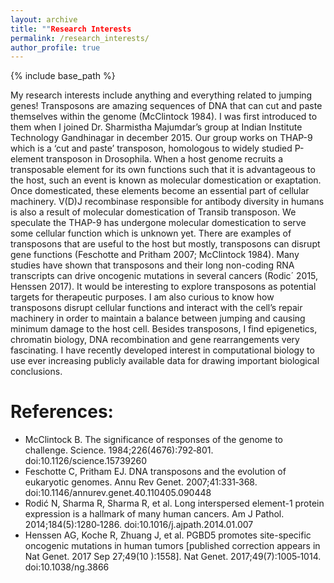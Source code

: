 ```yaml
---
layout: archive
title: ""Research Interests
permalink: /research_interests/
author_profile: true
---
```


{% include base_path %}

My research interests include anything and everything related to jumping genes!
Transposons are amazing sequences of DNA that can cut and paste themselves within the genome (McClintock 1984). I was first introduced to them when I joined Dr. Sharmistha Majumdar’s group at Indian Institute Technology Gandhinagar in december 2015. Our group works on THAP-9 which is a ‘cut and paste’ transposon, homologous to widely studied P-element transposon in Drosophila. 
When a host genome recruits a transposable element for its own functions such that it is advantageous to the host, such an event is known as molecular domestication or exaptation. Once domesticated, these elements become an essential part of cellular machinery. V(D)J recombinase responsible for antibody diversity in humans is also a result of molecular domestication of Transib transposon. We speculate the THAP-9 has undergone molecular domestication to serve some cellular function which is unknown yet. 
There are examples of transposons that are useful to the host but mostly, transposons can disrupt gene functions (Feschotte and Pritham 2007; McClintock 1984). Many studies have shown that transposons and their long non-coding RNA transcripts can drive oncogenic mutations in several cancers (Rodic´ 2015, Henssen 2017). It would be interesting to explore transposons  as potential targets for therapeutic purposes. 
I am also curious to know how transposons disrupt cellular functions and interact with the cell’s repair machinery in order to maintain a balance between jumping and causing minimum damage to the host cell. Besides transposons, I find epigenetics, chromatin biology, DNA recombination and gene rearrangements very fascinating. I have recently developed interest in computational biology to use ever increasing publicly available data for drawing important biological conclusions. 

References:
=====

* McClintock B. The significance of responses of the genome to challenge. Science. 1984;226(4676):792‐801. doi:10.1126/science.15739260
* Feschotte C, Pritham EJ. DNA transposons and the evolution of eukaryotic genomes. Annu Rev Genet. 2007;41:331‐368. doi:10.1146/annurev.genet.40.110405.090448
* Rodić N, Sharma R, Sharma R, et al. Long interspersed element-1 protein expression is a hallmark of many human cancers. Am J Pathol. 2014;184(5):1280‐1286. doi:10.1016/j.ajpath.2014.01.007
* Henssen AG, Koche R, Zhuang J, et al. PGBD5 promotes site-specific oncogenic mutations in human tumors [published correction appears in Nat Genet. 2017 Sep 27;49(10 ):1558]. Nat Genet. 2017;49(7):1005‐1014. doi:10.1038/ng.3866

